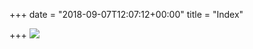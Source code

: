 +++
date = "2018-09-07T12:07:12+00:00"
title = "Index"

+++
![](https://res.cloudinary.com/rustycloud/image/upload/v1536364610/jackolantern.png)